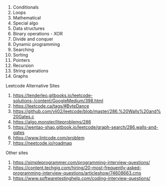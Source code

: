 1. Conditionals
2. Loops
3. Mathematical
4. Special algo
5. Data structures
6. Binary operations - XOR
7. Divide and conquer
8. Dynamic programming
9. Searching
10. Sorting
11. Pointers
12. Recursion
13. String operations
14. Graphs

Leetcode Alternative Sites
1. https://tenderleo.gitbooks.io/leetcode-solutions-/content/GoogleMedium/398.html
2. https://leetcode.ca/tags/#ByteDance
3. https://github.com/vli02/leetcode/blob/master/286.%20Walls%20and%20Gates.c
4. https://algo.monster/liteproblems/286
5. https://wentao-shao.gitbook.io/leetcode/graph-search/286.walls-and-gates
6. https://www.lintcode.com/problem
7. https://neetcode.io/roadmap

Other sites
1. https://simpleprogrammer.com/programming-interview-questions/
2. https://content.techgig.com/hiring/20-most-frequently-asked-programming-interview-questions/articleshow/74608663.cms
3. https://www.softwaretestinghelp.com/coding-interview-questions/

